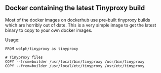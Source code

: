 Docker containing the latest Tinyproxy build
---

Most of the docker images on dockerhub use pre-built tinyproxy builds which are horribly out of date. This is a very
simple image to get the latest binary to copy to your own docker images.

Usage:

    FROM wolph/tinyproxy as tinyproxy

    # Tinyproxy files
    COPY --from=builder /usr/local/bin/tinyproxy /usr/bin/tinyproxy
    COPY --from=builder /usr/local/etc/tinyproxy /usr/etc/tinyproxy
